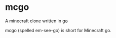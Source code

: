 mcgo
====

A minecraft clone written in [go](http://golang.org/)

mcgo (spelled em-see-go) is short for Minecraft go.
